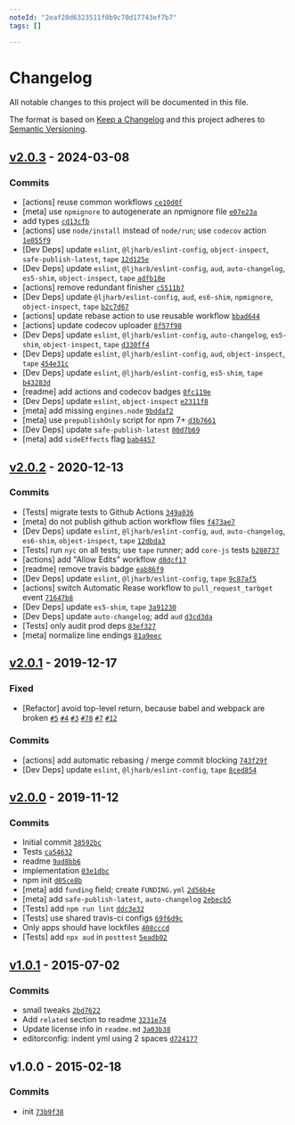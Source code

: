 ```yaml
---
noteId: "2eaf20d6323511f0b9c70d17743ef7b7"
tags: []

---
```


# Changelog

All notable changes to this project will be documented in this file.

The format is based on [Keep a Changelog](https://keepachangelog.com/en/1.0.0/)
and this project adheres to [Semantic Versioning](https://semver.org/spec/v2.0.0.html).

## [v2.0.3](https://github.com/inspect-js/is-map/compare/v2.0.2...v2.0.3) - 2024-03-08

### Commits

- [actions] reuse common workflows [`ce10d0f`](https://github.com/inspect-js/is-map/commit/ce10d0f82fcec150b5d283202c1988887d618895)
- [meta] use `npmignore` to autogenerate an npmignore file [`e07e23a`](https://github.com/inspect-js/is-map/commit/e07e23affca99f469937dade44abc02e05a26739)
- add types [`cd13cfb`](https://github.com/inspect-js/is-map/commit/cd13cfb54647def94a0df9a276a92298891f7bdd)
- [actions] use `node/install` instead of `node/run`; use `codecov` action [`1e055f9`](https://github.com/inspect-js/is-map/commit/1e055f9ea79c6c7cb6f8182e644c08ae167d358b)
- [Dev Deps] update `eslint`, `@ljharb/eslint-config`, `object-inspect`, `safe-publish-latest`, `tape` [`12d125e`](https://github.com/inspect-js/is-map/commit/12d125ef5bd4d6cf0468f406bf3dd3b873aa3af9)
- [Dev Deps] update `eslint`, `@ljharb/eslint-config`, `aud`, `auto-changelog`, `es5-shim`, `object-inspect`, `tape` [`adfb18e`](https://github.com/inspect-js/is-map/commit/adfb18ee26fa3ecadfdb16657a5423dda4248ca3)
- [actions] remove redundant finisher [`c5511b7`](https://github.com/inspect-js/is-map/commit/c5511b79c739a08f7da40b9cae2391d10b4b613c)
- [Dev Deps] update `@ljharb/eslint-config`, `aud`, `es6-shim`, `npmignore`, `object-inspect`, `tape` [`b2c7d67`](https://github.com/inspect-js/is-map/commit/b2c7d674d2e78f5fb67a7e69b83ae177255fb8da)
- [actions] update rebase action to use reusable workflow [`bbad644`](https://github.com/inspect-js/is-map/commit/bbad64428c5b777070ed86130669211ec1645714)
- [actions] update codecov uploader [`8f57f98`](https://github.com/inspect-js/is-map/commit/8f57f98d3e3897fa82e87a155f05b7fdb174c222)
- [Dev Deps] update `eslint`, `@ljharb/eslint-config`, `auto-changelog`, `es5-shim`, `object-inspect`, `tape` [`d330ff4`](https://github.com/inspect-js/is-map/commit/d330ff4cbdbbce8402da928cab040e2c85126506)
- [Dev Deps] update `eslint`, `@ljharb/eslint-config`, `aud`, `object-inspect`, `tape` [`454e31c`](https://github.com/inspect-js/is-map/commit/454e31ccecaa2ac78c7397afe2b0101576ad5b11)
- [Dev Deps] update `eslint`, `@ljharb/eslint-config`, `es5-shim`, `tape` [`b43283d`](https://github.com/inspect-js/is-map/commit/b43283dcd906d2024d2b78448bf8b679922d791b)
- [readme] add actions and codecov badges [`0fc119e`](https://github.com/inspect-js/is-map/commit/0fc119ed01da39b3444478f7912447f6f298339f)
- [Dev Deps] update `eslint`, `object-inspect` [`e2311f8`](https://github.com/inspect-js/is-map/commit/e2311f8984f2e2efda5011b4636275bfa7b17e8d)
- [meta] add missing `engines.node` [`9bddaf2`](https://github.com/inspect-js/is-map/commit/9bddaf20a47fc5f359d171c8a7d43ac667d4680d)
- [meta] use `prepublishOnly` script for npm 7+ [`d3b7661`](https://github.com/inspect-js/is-map/commit/d3b76613fcd34381a1ccdf17f4ab6e3e892dfc5f)
- [Dev Deps] update `safe-publish-latest` [`00d7b69`](https://github.com/inspect-js/is-map/commit/00d7b69c315b9404b49c8d0ca85774f739f25a61)
- [meta] add `sideEffects` flag [`bab4457`](https://github.com/inspect-js/is-map/commit/bab445707d11d590f2650f43b58bf9fa8dd664d1)

## [v2.0.2](https://github.com/inspect-js/is-map/compare/v2.0.1...v2.0.2) - 2020-12-13

### Commits

- [Tests] migrate tests to Github Actions [`349a036`](https://github.com/inspect-js/is-map/commit/349a0362a744d024937a4356134389cbebf0c1a7)
- [meta] do not publish github action workflow files [`f473ae7`](https://github.com/inspect-js/is-map/commit/f473ae777d15c5d247002f5aaa52ed4ada3a5dd4)
- [Dev Deps] update `eslint`, `@ljharb/eslint-config`, `aud`, `auto-changelog`, `es6-shim`, `object-inspect`, `tape` [`12dbda3`](https://github.com/inspect-js/is-map/commit/12dbda37a97c0dab0a3874a6cff086cd44f1c94c)
- [Tests] run `nyc` on all tests; use `tape` runner; add `core-js` tests [`b280737`](https://github.com/inspect-js/is-map/commit/b280737c513588fef4b88c16328627744c8ab946)
- [actions] add "Allow Edits" workflow [`d8dcf17`](https://github.com/inspect-js/is-map/commit/d8dcf17dd6b1cc09b8de369aa87188f469297b7c)
- [readme] remove travis badge [`eab86f9`](https://github.com/inspect-js/is-map/commit/eab86f94cca4941861784e5eb8b7ca05e847e0b5)
- [Dev Deps] update `eslint`, `@ljharb/eslint-config`, `tape` [`9c87af5`](https://github.com/inspect-js/is-map/commit/9c87af5008a4ff79bffc3a6de55bf2d65979db6d)
- [actions] switch Automatic Rease workflow to `pull_request_tarbget` event [`71647b8`](https://github.com/inspect-js/is-map/commit/71647b805066ecbc096d5742fd69046d22f2b5c4)
- [Dev Deps] update `es5-shim`, `tape` [`3a91230`](https://github.com/inspect-js/is-map/commit/3a912305d7d836e8d6e4f80e9047e3beff8ea887)
- [Dev Deps] update `auto-changelog`; add `aud` [`d3cd3da`](https://github.com/inspect-js/is-map/commit/d3cd3da9008756a02c2b26b45292c477bf9594a9)
- [Tests] only audit prod deps [`83ef327`](https://github.com/inspect-js/is-map/commit/83ef327c62d54a48193bf95ed8cb6c4dff0a2035)
- [meta] normalize line endings [`81a9eec`](https://github.com/inspect-js/is-map/commit/81a9eec713f8e309fa1f0ffb7e4b154c359b367b)

## [v2.0.1](https://github.com/inspect-js/is-map/compare/v2.0.0...v2.0.1) - 2019-12-17

### Fixed

- [Refactor] avoid top-level return, because babel and webpack are broken [`#5`](https://github.com/inspect-js/is-map/issues/5) [`#4`](https://github.com/inspect-js/is-map/issues/4) [`#3`](https://github.com/inspect-js/is-map/issues/3) [`#78`](https://github.com/inspect-js/node-deep-equal/issues/78) [`#7`](https://github.com/es-shims/Promise.allSettled/issues/7) [`#12`](https://github.com/airbnb/js-shims/issues/12)

### Commits

- [actions] add automatic rebasing / merge commit blocking [`743f29f`](https://github.com/inspect-js/is-map/commit/743f29fc527b4a8a56a7045ad3d56ecfc798b1a3)
- [Dev Deps] update `eslint`, `@ljharb/eslint-config`, `tape` [`8ced854`](https://github.com/inspect-js/is-map/commit/8ced854c842c86cb126b86618cb4f90ef6a04f2b)

## [v2.0.0](https://github.com/inspect-js/is-map/compare/v1.0.1...v2.0.0) - 2019-11-12

### Commits

- Initial commit [`38592bc`](https://github.com/inspect-js/is-map/commit/38592bcb928d97b244cca6cee91142a44bcf5ab1)
- Tests [`ca54632`](https://github.com/inspect-js/is-map/commit/ca546326943385052e8b5a04377f1f8b110b7306)
- readme [`9ad8bb6`](https://github.com/inspect-js/is-map/commit/9ad8bb6bc2fb295ada21e1cd901c89aa55acad37)
- implementation [`03e1dbc`](https://github.com/inspect-js/is-map/commit/03e1dbc64eb09e6caba919c9ae5662992f0a9b52)
- npm init [`d05ce8b`](https://github.com/inspect-js/is-map/commit/d05ce8b0ad797c97ed23a7730a9e211e5fe0fe92)
- [meta] add `funding` field; create `FUNDING.yml` [`2d56b4e`](https://github.com/inspect-js/is-map/commit/2d56b4e2a44e6eb4557d9d192a863c92b68c6597)
- [meta] add `safe-publish-latest`, `auto-changelog` [`2ebecb5`](https://github.com/inspect-js/is-map/commit/2ebecb5a3fe5fa682d5d04d1cd87f4d88ba22ec9)
- [Tests] add `npm run lint` [`ddc3e32`](https://github.com/inspect-js/is-map/commit/ddc3e320c3d181b9111dd3a86df486604710e08c)
- [Tests] use shared travis-ci configs [`69f6d9c`](https://github.com/inspect-js/is-map/commit/69f6d9c52a06dda27419eb41572b8db6009f6d49)
- Only apps should have lockfiles [`408cccd`](https://github.com/inspect-js/is-map/commit/408cccdc824c017547573d816b2201e9cfb9a292)
- [Tests] add `npx aud` in `posttest` [`5eadb02`](https://github.com/inspect-js/is-map/commit/5eadb02075754732df3532bc2e98ca6307c46537)

## [v1.0.1](https://github.com/inspect-js/is-map/compare/v1.0.0...v1.0.1) - 2015-07-02

### Commits

- small tweaks [`2bd7622`](https://github.com/inspect-js/is-map/commit/2bd762263930d4f72eedd3a54678e1692062d53f)
- Add `related` section to readme [`3231e74`](https://github.com/inspect-js/is-map/commit/3231e748fbf1d4d7d1662b8a559e73cc1e69468b)
- Update license info in `readme.md` [`3a03b38`](https://github.com/inspect-js/is-map/commit/3a03b387b798d5eda09965dcf63e0c9fb9c7ddac)
- editorconfig: indent yml using 2 spaces [`d724177`](https://github.com/inspect-js/is-map/commit/d724177b7eb103174cd9ca1dce4a914e3dfdb1cd)

## v1.0.0 - 2015-02-18

### Commits

- init [`73b9f38`](https://github.com/inspect-js/is-map/commit/73b9f38e3d3c0435e639a7e054714d71b6ddae9b)
